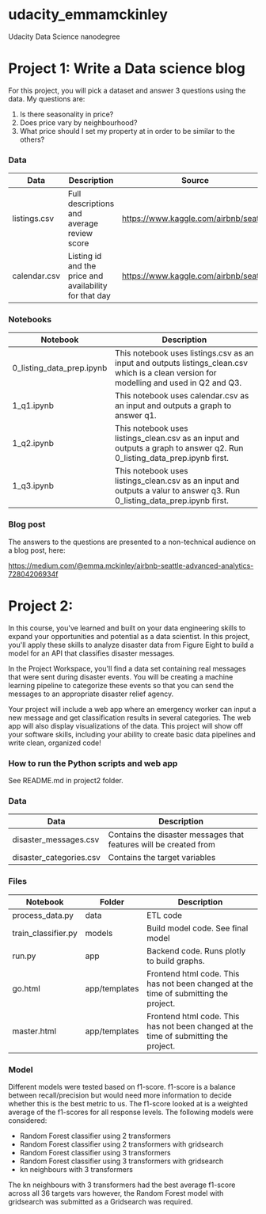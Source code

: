 # udacity_emmamckinley
Udacity Data Science nanodegree
# Project 1: Write a Data science blog

For this project, you will pick a dataset and answer 3 questions using the data. My questions are:
1. Is there seasonality in price?
2. Does price vary by neighbourhood?
3. What price should I set my property at in order to be similar to the others?

### Data 

| Data        | Description           | Source           | 
| ------------- |-------------|-------------| 
| listings.csv     |Full descriptions and average review score| https://www.kaggle.com/airbnb/seattle | 
| calendar.csv     |Listing id and the price and availability for that day| https://www.kaggle.com/airbnb/seattle |  


### Notebooks


| Notebook        | Description           |
| ------------- |-------------|
| 0_listing_data_prep.ipynb  |This notebook uses listings.csv as an input and outputs listings_clean.csv which is a clean version for modelling and used in Q2 and Q3.| 
| 1_q1.ipynb    |This notebook uses calendar.csv as an input and outputs a graph to answer q1.| 
| 1_q2.ipynb   |This notebook uses listings_clean.csv as an input and outputs a graph to answer q2. Run 0_listing_data_prep.ipynb first.| 
| 1_q3.ipynb    |This notebook uses listings_clean.csv as an input and outputs a valur to answer q3. Run 0_listing_data_prep.ipynb first.| 

### Blog post

The answers to the questions are presented to a non-technical audience on a blog post, here:

https://medium.com/@emma.mckinley/airbnb-seattle-advanced-analytics-72804206934f


# Project 2: 

In this course, you've learned and built on your data engineering skills to expand your opportunities and potential as a data scientist. In this project, you'll apply these skills to analyze disaster data from Figure Eight to build a model for an API that classifies disaster messages.

In the Project Workspace, you'll find a data set containing real messages that were sent during disaster events. You will be creating a machine learning pipeline to categorize these events so that you can send the messages to an appropriate disaster relief agency.

Your project will include a web app where an emergency worker can input a new message and get classification results in several categories. The web app will also display visualizations of the data. This project will show off your software skills, including your ability to create basic data pipelines and write clean, organized code!

### How to run the Python scripts and web app

See README.md in project2 folder.

### Data 

| Data        | Description           | 
| ------------- |-------------|
| disaster_messages.csv     |Contains the disaster messages that features will be created from| 
| disaster_categories.csv     |Contains the target variables| 


### Files


| Notebook        | Folder           |Description           |
| ------------- |-------------| -------------|
| process_data.py  | data | ETL code| 
| train_classifier.py  | models|Build model code. See final model| 
| run.py |app | Backend code. Runs plotly to build graphs.| 
| go.html  |app/templates | Frontend html code. This has not been changed at the time of submitting the project.| 
| master.html    |app/templates  | Frontend html code. This has not been changed at the time of submitting the project.| 


### Model

Different models were tested based on f1-score. f1-score is a balance between recall/precision but would need more information to decide whether this is the best metric to us. The f1-score looked at is a weighted average of the f1-scores for all response levels. 
The following models were considered:

* Random Forest classifier using 2 transformers
* Random Forest classifier using 2 transformers with gridsearch
* Random Forest classifier using 3 transformers
* Random Forest classifier using 3 transformers with gridsearch
* kn neighbours with 3 transformers

The kn neighbours with 3 transformers had the best average f1-score across all 36 targets vars however, the Random Forest model with gridsearch was submitted as a Gridsearch was required. 

